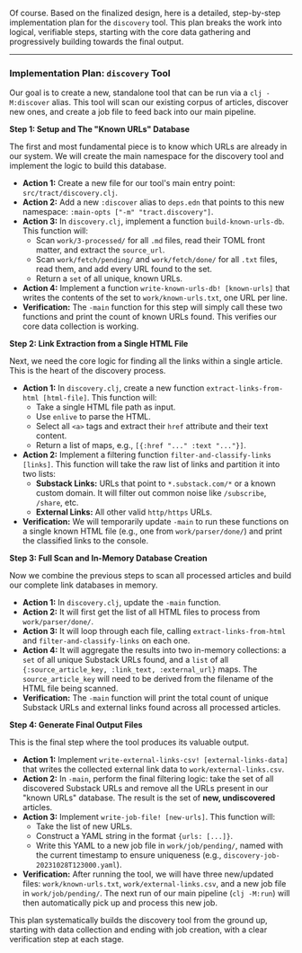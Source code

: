 Of course. Based on the finalized design, here is a detailed, step-by-step implementation plan for the `discovery` tool. This plan breaks the work into logical, verifiable steps, starting with the core data gathering and progressively building towards the final output.

---

### Implementation Plan: `discovery` Tool

Our goal is to create a new, standalone tool that can be run via a `clj -M:discover` alias. This tool will scan our existing corpus of articles, discover new ones, and create a job file to feed back into our main pipeline.

**Step 1: Setup and The "Known URLs" Database**

The first and most fundamental piece is to know which URLs are already in our system. We will create the main namespace for the discovery tool and implement the logic to build this database.

*   **Action 1:** Create a new file for our tool's main entry point: `src/tract/discovery.clj`.
*   **Action 2:** Add a new `:discover` alias to `deps.edn` that points to this new namespace: `:main-opts ["-m" "tract.discovery"]`.
*   **Action 3:** In `discovery.clj`, implement a function `build-known-urls-db`. This function will:
    *   Scan `work/3-processed/` for all `.md` files, read their TOML front matter, and extract the `source_url`.
    *   Scan `work/fetch/pending/` and `work/fetch/done/` for all `.txt` files, read them, and add every URL found to the set.
    *   Return a `set` of all unique, known URLs.
*   **Action 4:** Implement a function `write-known-urls-db! [known-urls]` that writes the contents of the set to `work/known-urls.txt`, one URL per line.
*   **Verification:** The `-main` function for this step will simply call these two functions and print the count of known URLs found. This verifies our core data collection is working.

**Step 2: Link Extraction from a Single HTML File**

Next, we need the core logic for finding all the links within a single article. This is the heart of the discovery process.

*   **Action 1:** In `discovery.clj`, create a new function `extract-links-from-html [html-file]`. This function will:
    *   Take a single HTML file path as input.
    *   Use `enlive` to parse the HTML.
    *   Select all `<a>` tags and extract their `href` attribute and their text content.
    *   Return a list of maps, e.g., `[{:href "..." :text "..."}]`.
*   **Action 2:** Implement a filtering function `filter-and-classify-links [links]`. This function will take the raw list of links and partition it into two lists:
    *   **Substack Links:** URLs that point to `*.substack.com/*` or a known custom domain. It will filter out common noise like `/subscribe`, `/share`, etc.
    *   **External Links:** All other valid `http/https` URLs.
*   **Verification:** We will temporarily update `-main` to run these functions on a single known HTML file (e.g., one from `work/parser/done/`) and print the classified links to the console.

**Step 3: Full Scan and In-Memory Database Creation**

Now we combine the previous steps to scan all processed articles and build our complete link databases in memory.

*   **Action 1:** In `discovery.clj`, update the `-main` function.
*   **Action 2:** It will first get the list of all HTML files to process from `work/parser/done/`.
*   **Action 3:** It will loop through each file, calling `extract-links-from-html` and `filter-and-classify-links` on each one.
*   **Action 4:** It will aggregate the results into two in-memory collections: a `set` of all unique Substack URLs found, and a `list` of all `{:source_article_key, :link_text, :external_url}` maps. The `source_article_key` will need to be derived from the filename of the HTML file being scanned.
*   **Verification:** The `-main` function will print the total count of unique Substack URLs and external links found across all processed articles.

**Step 4: Generate Final Output Files**

This is the final step where the tool produces its valuable output.

*   **Action 1:** Implement `write-external-links-csv! [external-links-data]` that writes the collected external link data to `work/external-links.csv`.
*   **Action 2:** In `-main`, perform the final filtering logic: take the set of all discovered Substack URLs and remove all the URLs present in our "known URLs" database. The result is the set of **new, undiscovered** articles.
*   **Action 3:** Implement `write-job-file! [new-urls]`. This function will:
    *   Take the list of new URLs.
    *   Construct a YAML string in the format `{urls: [...]}`.
    *   Write this YAML to a new job file in `work/job/pending/`, named with the current timestamp to ensure uniqueness (e.g., `discovery-job-20231028T123000.yaml`).
*   **Verification:** After running the tool, we will have three new/updated files: `work/known-urls.txt`, `work/external-links.csv`, and a new job file in `work/job/pending/`. The next run of our main pipeline (`clj -M:run`) will then automatically pick up and process this new job.

This plan systematically builds the discovery tool from the ground up, starting with data collection and ending with job creation, with a clear verification step at each stage.
